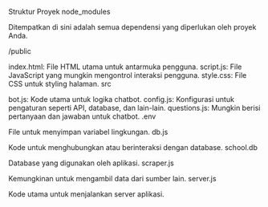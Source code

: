 Struktur Proyek
node_modules

Ditempatkan di sini adalah semua dependensi yang diperlukan oleh proyek Anda.

/public

index.html: File HTML utama untuk antarmuka pengguna.
script.js: File JavaScript yang mungkin mengontrol interaksi pengguna.
style.css: File CSS untuk styling halaman.
src

bot.js: Kode utama untuk logika chatbot.
config.js: Konfigurasi untuk pengaturan seperti API, database, dan lain-lain.
questions.js: Mungkin berisi pertanyaan dan jawaban untuk chatbot.
.env

File untuk menyimpan variabel lingkungan.
db.js

Kode untuk menghubungkan atau berinteraksi dengan database.
school.db

Database yang digunakan oleh aplikasi.
scraper.js

Kemungkinan untuk mengambil data dari sumber lain.
server.js

Kode utama untuk menjalankan server aplikasi.